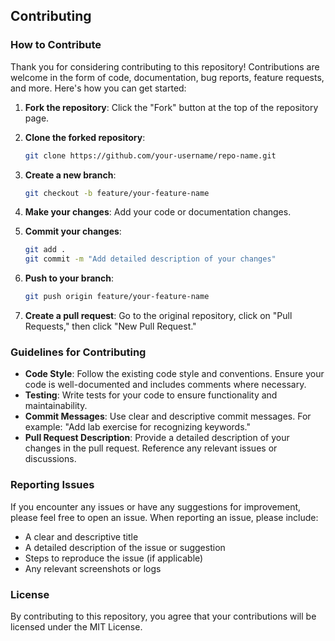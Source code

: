 ## Contributing

### How to Contribute

Thank you for considering contributing to this repository! Contributions are welcome in the form of code, documentation, bug reports, feature requests, and more. Here's how you can get started:

1. **Fork the repository**: Click the "Fork" button at the top of the repository page.

2. **Clone the forked repository**: 
    ```bash
    git clone https://github.com/your-username/repo-name.git
    ```

3. **Create a new branch**: 
    ```bash
    git checkout -b feature/your-feature-name
    ```

4. **Make your changes**: Add your code or documentation changes.

5. **Commit your changes**: 
    ```bash
    git add .
    git commit -m "Add detailed description of your changes"
    ```

6. **Push to your branch**: 
    ```bash
    git push origin feature/your-feature-name
    ```

7. **Create a pull request**: Go to the original repository, click on "Pull Requests," then click "New Pull Request." 

### Guidelines for Contributing

- **Code Style**: Follow the existing code style and conventions. Ensure your code is well-documented and includes comments where necessary.
- **Testing**: Write tests for your code to ensure functionality and maintainability.
- **Commit Messages**: Use clear and descriptive commit messages. For example: "Add lab exercise for recognizing keywords."
- **Pull Request Description**: Provide a detailed description of your changes in the pull request. Reference any relevant issues or discussions.

### Reporting Issues

If you encounter any issues or have any suggestions for improvement, please feel free to open an issue. When reporting an issue, please include:

- A clear and descriptive title
- A detailed description of the issue or suggestion
- Steps to reproduce the issue (if applicable)
- Any relevant screenshots or logs

### License

By contributing to this repository, you agree that your contributions will be licensed under the MIT License.

